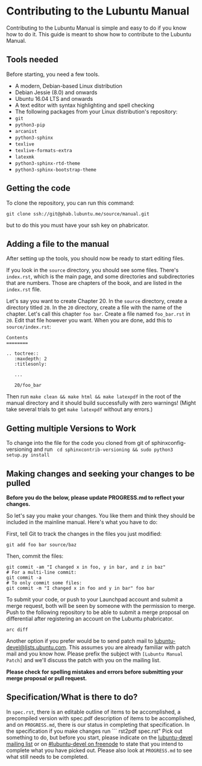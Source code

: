 # Contributing to the Lubuntu Manual

Contributing to the Lubuntu Manual is simple and easy to do if you know how
to do it. This guide is meant to show how to contribute to the Lubuntu Manual.

## Tools needed

Before starting, you need a few tools.

 - A modern, Debian-based Linux distribution
  - Debian Jessie (8.0) and onwards
  - Ubuntu 16.04 LTS and onwards
  - A text editor with syntax highlighting and spell checking
 - The following packages from your Linux distribution's repository:
  - `git`
  - `python3-pip`
  - `arcanist`
  - `python3-sphinx`
  - `texlive`
  - `texlive-formats-extra`
  - `latexmk`
  - `python3-sphinx-rtd-theme`
  - `python3-sphinx-bootstrap-theme` 

## Getting the code

To clone the repository, you can run this command:
```
git clone ssh://git@phab.lubuntu.me/source/manual.git
```
but to do this you must have your ssh key on phabricator. 
## Adding a file to the manual

After setting up the tools, you should now be ready to start editing files.

If you look in the `source` directory, you should see some files. There's
`index.rst`, which is the main page, and some directories and subdirectories
that are numbers. Those are chapters of the book, and are listed in the
`index.rst` file.

Let's say you want to create Chapter 20. In the `source` directory, create a
directory titled `20`. In the `20` directory, create a file with the name of
the chapter. Let's call this chapter `foo bar`. Create a file named
`foo_bar.rst` in `20`. Edit that file however you want. When you are done,
add this to `source/index.rst`:

```
Contents
========

.. toctree::
   :maxdepth: 2
   :titlesonly:

   ...

   20/foo_bar
```

Then run `make clean && make html && make latexpdf` in the root of the manual directory and it should build successfully with zero warnings! (Might take several trials to get `make latexpdf` without any errors.)

## Getting multiple Versions to Work
To change into the file for the code you cloned from git of sphinxconfig-versioning and run ``` cd sphinxcontrib-versioning && sudo python3 setup.py install```

## Making changes and seeking your changes to be pulled

**Before you do the below, please update PROGRESS.md to reflect your changes.**

So let's say you make your changes. You like them and think they should be
included in the mainline manual. Here's what you have to do:

First, tell Git to track the changes in the files you just modified:
```
git add foo bar source/baz
```
Then, commit the files:
```
git commit -am "I changed x in foo, y in bar, and z in baz"
# For a multi-line commit:
git commit -a
# To only commit some files:
git commit -m "I changed x in foo and y in bar" foo bar
```

To submit your code, or push to your Launchpad account and
submit a merge request, both will be seen by someone with the permission to
merge. Push to the following repository to be able to submit a merge proposal on differential after registering an account on the Lubuntu phabricator.

``` 
arc diff
```

Another option if you prefer would be to send patch mail to [lubuntu-devel@lists.ubuntu.com](mailto:lubuntu-devel@lists.ubuntu.com).
This assumes you are already familiar with patch mail and you know how.
Please prefix the subject with `[Lubuntu Manual Patch]` and we'll discuss the
patch with you on the mailing list.

**Please check for spelling mistakes and errors before submitting your
merge proposal or pull request.**

## Specification/What is there to do?

In `spec.rst`, there is an editable outline of items to be accomplished, a precompiled version with spec.pdf description of items to be accomplished, and on
`PROGRESS.md`, there is our status in completing that specification. In the specification if you make changes run ``` rst2pdf spec.rst" 
Pick out something to do, but before you start, please indicate on the [lubuntu-devel
mailing list](https://lists.ubuntu.com/mailman/listinfo/Lubuntu-devel) or on [#lubuntu-devel on freenode](https://kiwiirc.com/client/irc.libera.net/#lubuntu-devel) to state that you intend to
complete what you have picked out. Please also look at `PROGRESS.md` to see
what still needs to be completed.
